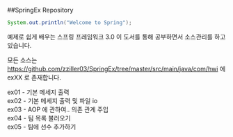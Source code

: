 ##SpringEx Repository
```java
System.out.println("Welcome to Spring");
```

예제로 쉽게 배우는 스프링 프레임워크 3.0
이 도서를 통해 공부하면서 소스관리를 하고 있습니다.

모든 소스는 https://github.com/zziller03/SpringEx/tree/master/src/main/java/com/hwi 에 exXX 로 존재합니다.

ex01 - 기본 메세지 출력<br>
ex02 - 기본 메세지 출력 및 파일 io<br>
ex03 - AOP 에 관하여.. 의존 관계 주입<br>
ex04 - 팀 목록 불러오기<br>
ex05 - 팀에 선수 추가하기<br>
